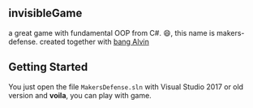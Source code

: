 ## invisibleGame
a great game with fundamental OOP from C#. :smile:, this name is makers-defense. created together with <a href= "https://github.com/vinalvin19"> bang Alvin </a>

## Getting Started
You just open the file ```MakersDefense.sln``` with Visual Studio 2017 or old version and __voila__, you can play with game.
